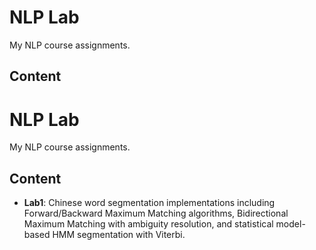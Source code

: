 # NLP Lab

My NLP course assignments.

## Content

# NLP Lab

My NLP course assignments.

## Content

- **Lab1**: Chinese word segmentation implementations including Forward/Backward Maximum Matching algorithms, Bidirectional Maximum Matching with ambiguity resolution, and statistical model-based HMM segmentation with Viterbi.

